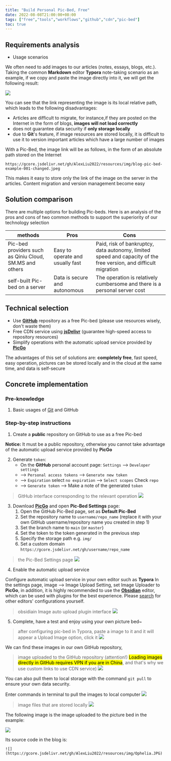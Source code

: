 ```yaml
---
title: "Build Personal Pic-Bed, Free"
date: 2022-08-08T21:00:00+08:00
tags: ["free","tools","workflows","github","cdn","pic-bed"]
toc: true
---
```



## Requirements analysis

- Usage scenarios

We often need to add images to our articles (notes, essays, blogs, etc.). Taking the common **Markdown** editor **Typora** note-taking scenario as an example, if we copy and paste the image directly into it, we will get the following result:

![](https://gcore.jsdelivr.net/gh/AlexLiu2022/resources/img/blog-pic-bed-example-001-changed.jpeg)

You can see that the link representing the image is its local relative path, which leads to the following disadvantages:

- Articles are difficult to migrate, for instance,if they are posted on the Internet in the form of blogs, **images will not load correctly**
-  does not guarantee data security if **only storage locally**
- due to **Git**'s feature, if image resources are stored locally, it is difficult to use it to version important articles which have a large number of images

With a Pic-Bed, the image link will be as follows, in the form of an absolute path stored on the Internet

```url
https://gcore.jsdelivr.net/gh/AlexLiu2022/resources/img/blog-pic-bed-example-001-changed.jpeg
```

This makes it easy to store only the link of the image on the server in the articles. Content migration and version management become easy

## Solution comparison

There are multiple options for building Pic-beds. Here is an analysis of the pros and cons of two common methods to support the superiority of our technology selection

| methods                                                 | Pros                             | Cons                                                                                                             |
| ------------------------------------------------------- | -------------------------------- | ---------------------------------------------------------------------------------------------------------------- |
| Pic-bed providers such as Qiniu Cloud, SM.MS and others | Easy to operate and usually fast | Paid, risk of bankruptcy, data autonomy, limited speed and capacity of the free version, and difficult migration |
| self-built Pic-bed on a server                          | Data is secure and autonomous    | The operation is relatively cumbersome and there is a personal server cost                                       | 

## Technical selection

- Use **[GitHub](https://github.com/)** repository as a free Pic-bed (please use resources wisely, don't waste them)
- Free CDN service using **[jsDelivr](https://www.jsdelivr.com/)** (guarantee high-speed access to repository resources)
- Simplify operations with the automatic upload service provided by **[PicGo](https://picgo.github.io/PicGo-Doc/en/)**

The advantages of this set of solutions are: **completely free**, fast speed, easy operation, pictures can be stored locally and in the cloud at the same time, and data is self-secure

## Concrete implementation

### Pre-knowledge

1. Basic usages of [Git](https://git-scm.com/) and GitHub

### Step-by-step instructions

1. Create a **public** repository on GitHub to use as a free Pic-bed

**Notice:** It must be a public repository, otherwise you cannot take advantage of the automatic upload service provided by **PicGo**

2. Generate `token`: 
    - On the **GitHub** personal account page: `Settings` --> `Developer settings`
    - --> `Personal access tokens` --> `Generate new token` 
    - --> `Expiration` select `no expiration` --> `Select scopes` Check `repo` 
    - --> `Generate token` --> Make a note of the generated `token`

> GitHub interface corresponding to the relevant operation
![](https://gcore.jsdelivr.net/gh/AlexLiu2022/resources/img/blog-pic-bed-example-002.png)

3. Download **[PicGo](https://picgo.github.io/PicGo-Doc/en/)** and open **Pic-Bed Settings** page:
    1. Open the GitHub Pic-Bed page, set as **Default Pic-Bed**
    2. Set the repository name to `username/repo_name` (replace it with your own GitHub username/repository name you created in step 1)
    3. Set the branch name to `main` (or `master`)
    4. Set the token to the token generated in the previous step
    5. Specify the storage path e.g. `img/`
    6. Set a custom domain `https://gcore.jsdelivr.net/gh/username/repo_name`

> the Pic-Bed Settings page
![](https://gcore.jsdelivr.net/gh/AlexLiu2022/resources/img/blog-pic-bed-example-003.png)

4. Enable the automatic upload service

Configure automatic upload service in your own editor such as **Typora** In the settings page, image --> Image Upload Setting, set Image Uploader to **PicGo**, in addition, it is highly recommended to use the [**Obsidian**](https://obsidian.md/) editor, which can be used with plugins for the best experience. Please [search]( https://www.bing.com) for other editors' configurations yourself.
    
> obsidiain Image auto upload plugin interface
![](https://gcore.jsdelivr.net/gh/AlexLiu2022/resources/img/blog-pic-bed-example-004.png)

5. Complete, have a test and enjoy using your own picture bed~

> after configuring pic-bed in Typora, paste a image to it and it will appear a Upload Image option, click it
![](https://gcore.jsdelivr.net/gh/AlexLiu2022/resources/img/blog-pic-bed-example-005.png)

We can find these images in our own GitHub repository,

> image uploaded to the GitHub repository (attention!) <mark>Loading images directly in GitHub requires VPN if you are in China</mark>, and that's why we use custom links to use CDN service)
![](https://gcore.jsdelivr.net/gh/AlexLiu2022/resources/img/blog-pic-bed-example-006.png)

You can also pull them to local storage with the command `git pull` to ensure your own data security.

Enter commands in terminal to pull the images to local computer
![](https://gcore.jsdelivr.net/gh/AlexLiu2022/resources/img/blog-pic-bed-example-007.png)

> image files that are stored locally
![](https://gcore.jsdelivr.net/gh/AlexLiu2022/resources/img/blog-pic-bed-example-008.png)

The following image is the image uploaded to the picture bed in the example:

![](https://gcore.jsdelivr.net/gh/AlexLiu2022/resources/img/Ophelia.JPG)

Its source code in the blog is:
```
![](https://gcore.jsdelivr.net/gh/AlexLiu2022/resources/img/Ophelia.JPG)
```


